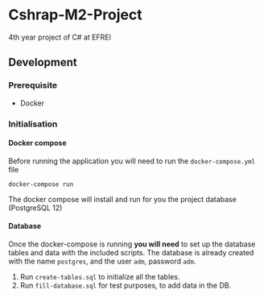 # Cshrap-M2-Project
4th year project of C# at EFREI

## Development

### Prerequisite

-   Docker

### Initialisation

#### Docker compose

Before running the application you will need to run the `docker-compose.yml` file

```shell script
docker-compose run
```

The docker compose will install and run for you the project database (PostgreSQL 12)


#### Database

Once the docker-compose is running **you will need** to set up the database tables and data with the included scripts.
The database is already created with the name `postgres`, and the user `adm`, password `adm`.

1. Run `create-tables.sql` to initialize all the tables.
2. Run `fill-database.sql` for test purposes, to add data in the DB.

